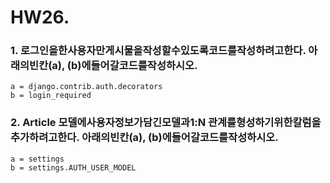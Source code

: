 # HW26.

### 1. 로그인을한사용자만게시물을작성할수있도록코드를작성하려고한다. 아래의빈칸(a), (b)에들어갈코드를작성하시오.

```
a = django.contrib.auth.decorators
b = login_required
```



### 2. Article 모델에사용자정보가담긴모델과1:N 관계를형성하기위한칼럼을추가하려고한다. 아래의빈칸(a), (b)에들어갈코드를작성하시오.

```
a = settings
b = settings.AUTH_USER_MODEL
```

